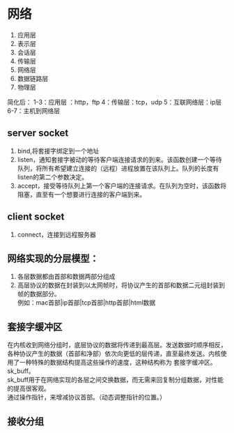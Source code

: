 # 网络
1. 应用层
2. 表示层
3. 会话层
4. 传输层
5. 网络层
6. 数据链路层
7. 物理层

简化后：
1-3：应用层 ：http，ftp
4：传输层：tcp，udp
5：互联网络层：ip层
6-7：主机到网络层

## server socket
1. bind,将套接字绑定到一个地址
2. listen，通知套接字被动的等待客户端连接请求的到来。该函数创建一个等待队列，将所有希望建立连接的（远程）进程放置在该队列上。队列的长度有listen的第二个参数决定。
3. accept，接受等待队列上第一个客户端的连接请求。在队列为空时，该函数将阻塞，直至有一个想要进行连接的客户端到来。

## client socket
1. connect，连接到远程服务器

## 网络实现的分层模型：
1. 各层数据都由首部和数据两部分组成
2. 高层协议的数据在封装到以太网帧时，将协议产生的首部和数据二元组封装到帧的数据部分。  
例如：mac首部|ip首部|tcp首部|http首部|html数据

## 套接字缓冲区
在内核收到网络分组时，底层协议的数据将传递到最高层。发送数据时顺序相反，各种协议产生的数据（首部和净部）依次向更低的层传递，直至最终发送。内核使用了一种特殊的数据结构提高这些操作的速度，这种结构称为 套接字缓冲区。 sk_buff。  
sk_buff用于在网络实现的各层之间交换数据，而无需来回复制分组数据，对性能的提高很客观。  
通过操作指针，来增减协议首部。（动态调整指针的位置。）

## 接收分组
 
